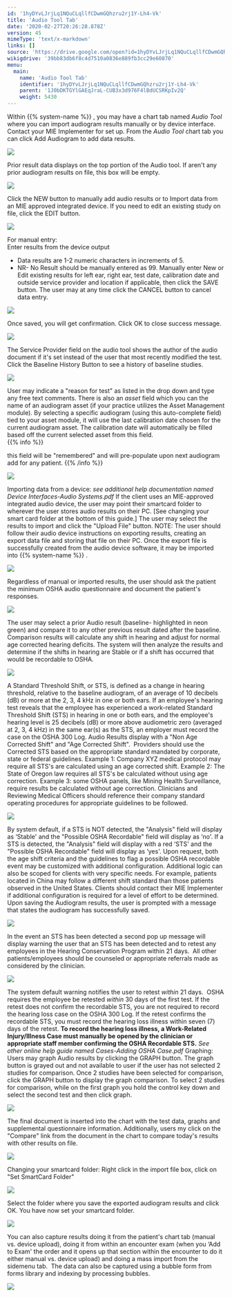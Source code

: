 ```yaml
---
id: '1hyDYvLJrjLq1NQuCLqllfCDwmGQhzru2rj1Y-Lh4-Vk'
title: 'Audio Tool Tab'
date: '2020-02-27T20:26:28.878Z'
version: 45
mimeType: 'text/x-markdown'
links: []
source: 'https://drive.google.com/open?id=1hyDYvLJrjLq1NQuCLqllfCDwmGQhzru2rj1Y-Lh4-Vk'
wikigdrive: '39bb83db6f8c4d7510a0836e889fb3cc29e60870'
menu:
  main:
    name: 'Audio Tool Tab'
    identifier: '1hyDYvLJrjLq1NQuCLqllfCDwmGQhzru2rj1Y-Lh4-Vk'
    parent: '1J0bDKTGYlGAEqJraL-CUB3x3d976F4lBdUCSRKpIv2Q'
    weight: 5430
---
```

Within {{% system-name %}} , you may have a chart tab named *Audio Tool* where you can import audiogram results manually or by device interface. Contact your MIE Implementer for set up. From the *Audio Tool* chart tab you can click Add Audiogram to add data results.
  
![](../audio-tool-tab.assets/100002010000030E00000104A8DBA2AEAB977B22.png)  

Prior result data displays on the top portion of the Audio tool. If aren't any prior audiogram results on file, this box will be empty.
  
![](../audio-tool-tab.assets/100002010000029A000001310EFFE6CD7B999363.png)  

Click the NEW button to manually add audio results or to Import data from an MIE approved integrated device. If you need to edit an existing study on file, click the EDIT button.
  
![](../audio-tool-tab.assets/1000000000000191000000D6654F8430F6C203FE.jpg)  

For manual entry:  
Enter results from the device output
* Data results are 1-2 numeric characters in increments of 5.
* NR- No Result should be manually entered as 99.
Manually enter New or Edit existing results for left ear, right ear, test date, calibration date and outside service provider and location if applicable, then click the SAVE button. The user may at any time click the CANCEL button to cancel data entry.
  
![](../audio-tool-tab.assets/10000000000001C3000000F3323720171F7E50A6.jpg)  

Once saved, you will get confirmation. Click OK to close success message.
  
![](../audio-tool-tab.assets/1000020100000119000000B0097465D2254C5A66.png)  

The Service Provider field on the audio tool shows the author of the audio document if it's set instead of the user that most recently modified the test.  
Click the Baseline History Button to see a history of baseline studies.
  
![](../audio-tool-tab.assets/100002010000021B00000086BEA7409201BAA772.png)  

User may indicate a "reason for test" as listed in the drop down and type any free text comments. There is also an *asset* field which you can the name of an audiogram asset (if your practice utilizes the Asset Management module). By selecting a specific audiogram (using this auto-complete field) tied to your asset module, it will use the last calibration date chosen for the current audiogram asset. The calibration date will automatically be filled based off the current selected asset from this field.  
{{% info %}}

this field will be "remembered" and will pre-populate upon next audiogram add for any patient.
{{% /info %}}
  
![](../audio-tool-tab.assets/1000020100000255000000917EB1C07E9336ED63.png)  

Importing data from a device: *see additional help documentation named Device Interfaces-Audio Systems.pdf*
If the client uses an MIE-approved integrated audio device, the user may point their smartcard folder to wherever the user stores audio results on their PC. [See changing your smart card folder at the bottom of this guide.] The user may select the results to import and click the "Upload File" button. NOTE: The user should follow their audio device instructions on exporting results, creating an export data file and storing that file on their PC. Once the export file is successfully created from the audio device software, it may be imported into {{% system-name %}} .
  
![](../audio-tool-tab.assets/10000201000002AF000000CC578DA4E3041CFE88.png)  

Regardless of manual or imported results, the user should ask the patient the minimum OSHA audio questionnaire and document the patient's responses.
  
![](../audio-tool-tab.assets/100002010000039500000109924BDFC51B7FB385.png)  

The user may select a prior Audio result (baseline- highlighted in neon green) and compare it to any other previous result dated after the baseline. Comparison results will calculate any shift in hearing and adjust for normal age corrected hearing deficits. The system will then analyze the results and determine if the shifts in hearing are Stable or if a shift has occurred that would be recordable to OSHA.
  
![](../audio-tool-tab.assets/10000000000001E800000178EAB6EF074D0357D3.jpg)  

A Standard Threshold Shift, or STS, is defined as a change in hearing threshold, relative to the baseline audiogram, of an average of 10 decibels (dB) or more at the 2, 3, 4 kHz in one or both ears. If an employee's hearing test reveals that the employee has experienced a work-related Standard Threshold Shift (STS) in hearing in one or both ears, and the employee's hearing level is 25 decibels (dB) or more above audiometric zero (averaged at 2, 3, 4 kHz) in the same ear(s) as the STS, an employer must record the case on the OSHA 300 Log.
Audio Results display with a "Non Age Corrected Shift" and "Age Corrected Shift".  Providers should use the Corrected STS based on the appropriate standard mandated by corporate, state or federal guidelines. Example 1: Company XYZ medical protocol may require all STS's are calculated using an age corrected shift. Example 2: The State of Oregon law requires all STS's be calculated without using age correction. Example 3: some OSHA panels, like Mining Health Surveillance, require results be calculated without age correction. Clinicians and Reviewing Medical Officers should reference their company standard operating procedures for appropriate guidelines to be followed.
  
![](../audio-tool-tab.assets/10000000000001E70000003B75FC41E7FED6A119.jpg)  

By system default, if a STS is NOT detected, the "Analysis" field will display as ‘Stable' and the "Possible OSHA Recordable" field will display as ‘no'. If a STS is detected, the "Analysis" field will display with a red ‘STS' and the "Possible OSHA Recordable" field will display as ‘yes'.
Upon request, both the age shift criteria and the guidelines to flag a possible OSHA recordable event may be customized with additional configuration. Additional logic can also be scoped for clients with very specific needs. For example, patients located in China may follow a different shift standard than those patients observed in the United States. Clients should contact their MIE Implementer if additional configuration is required for a level of effort to be determined.
Upon saving the Audiogram results, the user is prompted with a message that states the audiogram has successfully saved.
  
![](../audio-tool-tab.assets/10000000000000990000005F2E8B650FA82C1F45.jpg)  

In the event an STS has been detected a second pop up message will display warning the user that an STS has been detected and to retest any employees in the Hearing Conservation Program within 21 days.  All other patients/employees should be counseled or appropriate referrals made as considered by the clinician.
  
![](../audio-tool-tab.assets/10000000000001380000008597CA38252FBEACAE.jpg)  

The system default warning notifies the user to retest *within* 21 days.  OSHA requires the employee be retested *within* 30 days of the first test. If the retest does not confirm the recordable STS, you are not required to record the hearing loss case on the OSHA 300 Log. If the retest confirms the recordable STS, you must record the hearing loss illness within seven (7) days of the retest. **To record the hearing loss illness, a Work-Related Injury/Illness Case must manually be opened by the clinician or appropriate staff member confirming the OSHA Recordable STS.** *See other online help guide named Cases-Adding OSHA Case.pdf*
Graphing:
Users may graph Audio results by clicking the GRAPH button. The graph button is grayed out and not available to user if the user has not selected 2 studies for comparison. Once 2 studies have been selected for comparison, click the GRAPH button to display the graph comparison. To select 2 studies for comparison, while on the first graph you hold the control key down and select the second test and then click graph.
  
![](../audio-tool-tab.assets/1000020100000343000001D55840973A6C4D8C3A.png)  

The final document is inserted into the chart with the test data, graphs and supplemental questionnaire information. Additionally, users my click on the "Compare" link from the document in the chart to compare today's results with other results on file.
  
![](../audio-tool-tab.assets/1000020100000509000001BEF8D85BD4623CCDE0.png)  

Changing your smartcard folder:
Right click in the import file box, click on "Set SmartCard Folder"
  
![](../audio-tool-tab.assets/100002010000025A000001814F6AA9B7122FFA32.png)  

Select the folder where you save the exported audiogram results and click OK. You have now set your smartcard folder.
  
![](../audio-tool-tab.assets/10000201000001470000015397A70E223CD2C40D.png)  

You can also capture results doing it from the patient's chart tab (manual vs. device upload), doing it from within an encounter exam (when you ‘Add to Exam' the order and it opens up that section within the encounter to do it either manual vs. device upload) and doing a mass import from the sidemenu tab.  The data can also be captured using a bubble form from forms library and indexing by processing bubbles.
  
![](../audio-tool-tab.assets/10000201000001EC0000024F40EECE424DEB4AD9.png)  

